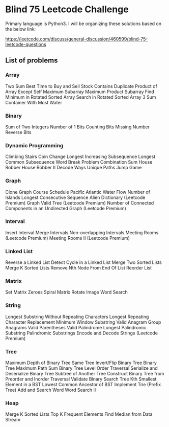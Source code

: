 # Blind 75 Leetcode Challenge

Primary language is Python3. I will be organizing these solutions based on the below link:

<https://leetcode.com/discuss/general-discussion/460599/blind-75-leetcode-questions>

## List of problems

### Array

Two Sum
Best Time to Buy and Sell Stock
Contains Duplicate
Product of Array Except Self
Maximum Subarray
Maximum Product Subarray
Find Minimum in Rotated Sorted Array
Search in Rotated Sorted Array
3 Sum
Container With Most Water

### Binary

Sum of Two Integers
Number of 1 Bits
Counting Bits
Missing Number
Reverse Bits

### Dynamic Programming

Climbing Stairs
Coin Change
Longest Increasing Subsequence
Longest Common Subsequence
Word Break Problem
Combination Sum
House Robber
House Robber II
Decode Ways
Unique Paths
Jump Game

### Graph

Clone Graph
Course Schedule
Pacific Atlantic Water Flow
Number of Islands
Longest Consecutive Sequence
Alien Dictionary (Leetcode Premium)
Graph Valid Tree (Leetcode Premium)
Number of Connected Components in an Undirected Graph (Leetcode Premium)

### Interval

Insert Interval
Merge Intervals
Non-overlapping Intervals
Meeting Rooms (Leetcode Premium)
Meeting Rooms II (Leetcode Premium)

### Linked List

Reverse a Linked List
Detect Cycle in a Linked List
Merge Two Sorted Lists
Merge K Sorted Lists
Remove Nth Node From End Of List
Reorder List

### Matrix

Set Matrix Zeroes
Spiral Matrix
Rotate Image
Word Search

### String

Longest Substring Without Repeating Characters
Longest Repeating Character Replacement
Minimum Window Substring
Valid Anagram
Group Anagrams
Valid Parentheses
Valid Palindrome
Longest Palindromic Substring
Palindromic Substrings
Encode and Decode Strings (Leetcode Premium)

### Tree

Maximum Depth of Binary Tree
Same Tree
Invert/Flip Binary Tree
Binary Tree Maximum Path Sum
Binary Tree Level Order Traversal
Serialize and Deserialize Binary Tree
Subtree of Another Tree
Construct Binary Tree from Preorder and Inorder Traversal
Validate Binary Search Tree
Kth Smallest Element in a BST
Lowest Common Ancestor of BST
Implement Trie (Prefix Tree)
Add and Search Word
Word Search II

### Heap

Merge K Sorted Lists
Top K Frequent Elements
Find Median from Data Stream
